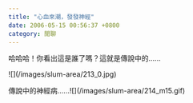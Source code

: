 ```yaml
---
title: "心血來潮，發發神經"
date: 2006-05-15 00:56:37 +0800
category: 閒聊
---
```

<p>哈哈哈！你看出這是誰了嗎？這就是傳說中的......</p>
![](/images/slum-area/213_0.jpg)
<p>傳說中的神經病......![](/images/slum-area/214_m15.gif)</p>
